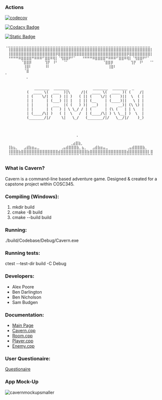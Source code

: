  ### Actions


[![codecov](https://codecov.io/gh/CCP-Game/game/graph/badge.svg?token=7AAWXY8HWF)](https://codecov.io/gh/CCP-Game/game)

[![Codacy Badge](https://app.codacy.com/project/badge/Grade/a5ab5123b80f4912bb7704ed86c6b601)](https://app.codacy.com/gh/CCP-Game/game/dashboard?utm_source=gh&utm_medium=referral&utm_content=&utm_campaign=Badge_grade)

[![Static Badge](https://img.shields.io/badge/Doxygen-%232C4AA8?style=plastic&logo=doxygen&logoColor=white&labelColor=grey)](https://codedocs.xyz/CCP-Game/game/index.html)
 
 ```
⢀⣀⣀⣀⣀⣀⣀⣀⣀⣀⣀⣀⣀⣀⣀⣀⣀⣀⣀⣀⣀⣀⣀⣀⣀⣀⣀⣀⣀⣀⣀⣀⣀⣀⣀⣀⣀⣀⣀⣀⣀⣀⣀⣀⣀⣀⣀⣀⣀⣀⣀⣀⣀⣀⣀		
⠀⢸⣿⣿⣿⣿⣿⣿⣿⣿⣿⣿⣿⣿⣿⣿⣿⣿⣿⣿⣿⣿⣿⣿⣿⣿⣿⣿⣿⣿⣿⣿⣿⣿⣿⣿⣿⣿⣿⣿⣿⣿⣿⣿⣿⣿⣿⣿⣿⣿⣿⣿⣿⣿⣿⡇
⠀⢸⣿⣿⣿⣿⣿⣿⣿⣿⣿⣿⣿⣿⣿⣿⣿⣿⣿⡿⣿⣿⣿⣿⣿⣿⣿⣿⣿⣿⣿⣿⣿⣿⣿⣿⣿⣿⣿⣿⣿⣿⣿⣿⣿⣿⡿⣿⣿⣿⣿⣿⣿⣿⣿⡇
⠀⠘⠛⠛⠛⠿⣿⣿⣿⣿⠛⠿⠿⠿⠋⣿⣿⠿⢿⡇⠈⢻⣿⣿⠟⠋⠁⠀⠀⠘⠛⠛⠛⠿⣿⣿⣿⣿⠛⠿⠿⠿⠋⣿⣿⠿⢿⡇⠈⢻⣿⣿⠟⠋⠁
⠀⠀⠀⠀⠀⠀⠈⣿⣿⡿⠀⠀⠀⠀⠀⢹⡟⠀⠸⠃⠀⠀⠈⠁⠀⠀⠀⠀⠀⠀⠀⠀      ⠈⣿⣿⡿⠀⠀⠀⠀⠀  ⢹⡟⠀⠸⠃⠀⠀⠈⠁
⠀⠀⠀⠀⠀⠀⠀⢸⣿⠇⠀⠀⠀⠀⠀⠸⠇⠀⠀⠀⠀⠀⠀⠀⠀⠀⠀⠀⠀⠀           ⢸⣿⠇⠀⠀⠀⠀⠀ 
⠀⠀⠀⠀⠀⠀⠀⠈⣿⠀⠀⠀⠀⠀⠀⠀⠀⠀⠀⠀⠀⠀⠀⠀⠀⠀⠀⠀⠀⠀⠀            ⠁⠀⠀⠀⠀⠀⠀⠀⠀⠀⠀⠀⠀⠀⠀⠀⠀⠀⠀
⠀⠀⠀⠀⠀⠀⠀⠀⠁                                         
⠀⠀⠀⠀⠀⠀⠀⠀⠀⠀⠀⠀⠀⠀⠀
           ⠀⠀ _______  _______           _______  _______  _       
           (  ____ \(  ___  )|\     /|(  ____ \(  ____ )( (    /|		
           | (    \/| (   ) || )   ( || (    \/| (    )||  \  ( |		
           | |      | (___) || |   | || (__    | (____)||   \ | |		
           | |      |  ___  |( (   ) )|  __)   |     __)| (\ \) |		
           | |      | (   ) | \ \_/ / | (      | (\ (   | | \   |			
           | (____/\| )   ( |  \   /  | (____/\| ) \ \__| )  \  |
           (_______/|/     \|   \_/   (_______/|/   \__/|/    )_)		
                                                      ⠀⠀⠀⠀⠀⠀⠀⠀⠀⠀⠀⠀⠀⠀⠀⠀⠀⠀⠀⠀⠀⠀⠀⠀⠀⠀⠀⠀
⠀⠀⠀⠀⠀⠀⠀⠀⠀⠀⠀⠀⠀⠀⠀⠀⠀⠀⠀⠀⠀⠀⠀⠀⠀⠀⠀⠀⠀⠀
⠀⠀⠀⠀⠀⠀⠀⠀⠀⠀⠀⠀⠀⠀⠀⠀⠀⠀⠀⠀⠀⠀⠀⠀⠀  ⢀                                 ⠀⠀⠀⠀		
⠀⠀⠀⠀⠀⠀⠀⠀⠀⠀⠀⠀⠀⠀⠀⠀⠀⠀⠀⠀⠀⠀⠀  ⢀⣴⣿⣷⡀                           
⠀⢸⣷⣦⡀⠀⠀⣠⣾⣷⣶⣤⣀⠀⠀⠀⠀⠀⠀⠀⠀⢀⣤⣾⣿⣿⣿⣷⡀⣦⡀⠀⠀⣠⣾⣷⣶⣤⣀⠀⠀⠀⠀⠀⠀⠀⢀⣤⣾⣿⣿⣿⣷⡀⠀		
⠀⢸⣿⣿⣿⣷⣿⣿⣿⣿⣿⣿⣿⣿⣿⣿⣿⣿⣿⣿⣾⣿⣿⣿⣿⣿⣿⣿⣿⣿⣿⣷⣿⣿⣿⣿⣿⣿⣿⣿⣿⣿⣿⣿⣿⣿⣾⣿⣿⣿⣿⣿⣿⣿⡇⣿⠀			
⠀⠈⠉⠉⠉⠉⠉⠉⠉⠉⠉⠉⠉⠉⠉⠉⠉⠉⠉⠉⠉⠉⠉⠉⠉⠉⠉⠉⠈⠉⠉⠉⠉⠉⠉⠉⠉⠉⠉⠉⠉⠉⠉⠉⠉⠉⠉⠉⠉⠉⠉⠉⠉⠉⠉⠉   			
```
### What is Cavern?

Cavern is a command-line based adventure game. Designed & created for a capstone project within COSC345.

### Compiling (Windows):
1. mkdir build
2. cmake -B build
3. cmake --build build

### Running: 
./build/Codebase/Debug/Cavern.exe 

### Running tests:
ctest --test-dir build -C Debug

### Developers:
- Alex Poore
- Ben Darlington
- Ben Nicholson
- Sam Budgen 

### Documentation:
- [Main Page](https://codedocs.xyz/CCP-Game/game/index.html)
- [Cavern.cpp](https://codedocs.xyz/CCP-Game/game/Cavern_8cpp.html)
- [Room.cpp](https://codedocs.xyz/CCP-Game/game/classRoom.html)
- [Player.cpp](https://codedocs.xyz/CCP-Game/game/classPlayer.html)
- [Enemy.cpp](https://codedocs.xyz/CCP-Game/game/classEnemy.html)

### User Questionaire: 

[Questionaire](https://forms.gle/B84qPpR3fpZdZRZF9)

### App Mock-Up

![cavernmockupsmaller](https://github.com/user-attachments/assets/28d6af66-1f83-46fd-ad13-96c47591836c)





